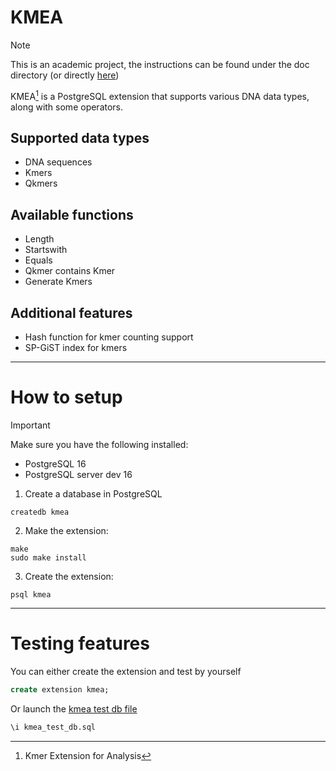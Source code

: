 # KMEA
> [!NOTE]
> This is an academic project, the instructions can be found under the doc directory (or directly [here](./doc/INFOH417%20DBSA%20–%20Project%2024-25.pdf))


KMEA[^1] is a PostgreSQL extension that supports various DNA data types, along with some operators.
## Supported data types
- DNA sequences
- Kmers
- Qkmers

## Available functions
- Length
- Startswith
- Equals
- Qkmer contains Kmer
- Generate Kmers

## Additional features
- Hash function for kmer counting support
- SP-GiST index for kmers


[^1]: Kmer Extension for Analysis
---

# How to setup
> [!IMPORTANT]
> Make sure you have the following installed:
>   - PostgreSQL 16
>   - PostgreSQL server dev 16
1. Create a database in PostgreSQL
```shell
createdb kmea
```
2. Make the extension:
```shell
make
sudo make install
```

3. Create the extension:
```shell
psql kmea
```
---
# Testing features
You can either create the extension and test by yourself
```sql
create extension kmea;
```
Or launch the [kmea test db file](kmea_test_db.sql)
```sql
\i kmea_test_db.sql
```
